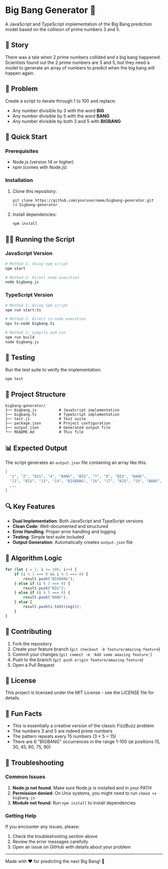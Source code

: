 # Big Bang Generator 🌟

A JavaScript and TypeScript implementation of the Big Bang prediction model based on the collision of prime numbers 3 and 5.

## 📖 Story

There was a tale when 2 prime numbers collided and a big bang happened. Scientists found out the 2 prime numbers are 3 and 5, but they need a model to generate an array of numbers to predict when the big bang will happen again.

## 🎯 Problem

Create a script to iterate through 1 to 100 and replace:
- Any number divisible by 3 with the word **BIG**
- Any number divisible by 5 with the word **BANG**
- Any number divisible by both 3 and 5 with **BIGBANG**

## 🚀 Quick Start

### Prerequisites

- Node.js (version 14 or higher)
- npm (comes with Node.js)

### Installation

1. Clone this repository:
   ```bash
   git clone https://github.com/yourusername/bigbang-generator.git
   cd bigbang-generator
   ```

2. Install dependencies:
   ```bash
   npm install
   ```

## 🏃‍♂️ Running the Script

### JavaScript Version

```bash
# Method 1: Using npm script
npm start

# Method 2: Direct node execution
node bigbang.js
```

### TypeScript Version

```bash
# Method 1: Using npm script
npm run start:ts

# Method 2: Direct ts-node execution
npx ts-node bigbang.ts

# Method 3: Compile and run
npm run build
node bigbang.js
```

## 🧪 Testing

Run the test suite to verify the implementation:

```bash
npm test
```

## 📁 Project Structure

```
bigbang-generator/
├── bigbang.js          # JavaScript implementation
├── bigbang.ts          # TypeScript implementation
├── test.js             # Test suite
├── package.json        # Project configuration
├── output.json         # Generated output file
└── README.md           # This file
```

## 📊 Expected Output

The script generates an `output.json` file containing an array like this:

```json
[
  "1", "2", "BIG", "4", "BANG", "BIG", "7", "8", "BIG", "BANG", 
  "11", "BIG", "13", "14", "BIGBANG", "16", "17", "BIG", "19", "BANG",
  ...
]
```

## 🔍 Key Features

- **Dual Implementation**: Both JavaScript and TypeScript versions
- **Clean Code**: Well-documented and structured
- **Error Handling**: Proper error handling and logging
- **Testing**: Simple test suite included
- **Output Generation**: Automatically creates `output.json` file

## 📝 Algorithm Logic

```javascript
for (let i = 1; i <= 100; i++) {
    if (i % 3 === 0 && i % 5 === 0) {
        result.push("BIGBANG");
    } else if (i % 3 === 0) {
        result.push("BIG");
    } else if (i % 5 === 0) {
        result.push("BANG");
    } else {
        result.push(i.toString());
    }
}
```

## 🤝 Contributing

1. Fork the repository
2. Create your feature branch (`git checkout -b feature/amazing-feature`)
3. Commit your changes (`git commit -m 'Add some amazing feature'`)
4. Push to the branch (`git push origin feature/amazing-feature`)
5. Open a Pull Request

## 📄 License

This project is licensed under the MIT License - see the LICENSE file for details.

## 🌟 Fun Facts

- This is essentially a creative version of the classic FizzBuzz problem
- The numbers 3 and 5 are indeed prime numbers
- The pattern repeats every 15 numbers (3 × 5 = 15)
- There are 6 "BIGBANG" occurrences in the range 1-100 (at positions 15, 30, 45, 60, 75, 90)

## 🔧 Troubleshooting

### Common Issues

1. **Node.js not found**: Make sure Node.js is installed and in your PATH
2. **Permission denied**: On Unix systems, you might need to run `chmod +x bigbang.js`
3. **Module not found**: Run `npm install` to install dependencies

### Getting Help

If you encounter any issues, please:
1. Check the troubleshooting section above
2. Review the error messages carefully
3. Open an issue on GitHub with details about your problem

---

Made with ❤️ for predicting the next Big Bang! 🌌